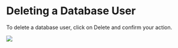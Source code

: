 # Deleting a Database User

To delete a database user, click on Delete and confirm your action.

![](https://www.cloudpanel.io/docs/v2/img/frontend-area/databases/deleting-a-database-user.png)